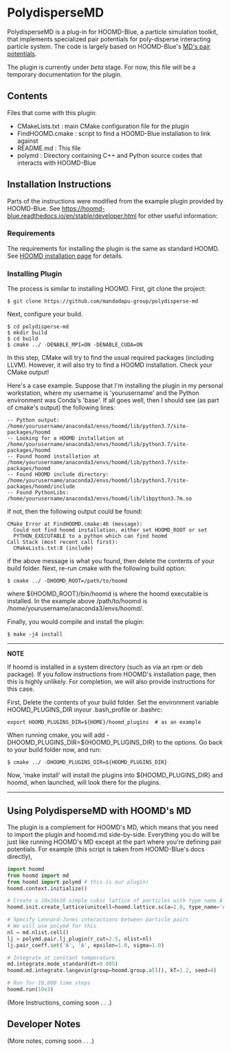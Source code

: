 # **PolydisperseMD**

PolydisperseMD is a plug-in for HOOMD-Blue, a particle simulation toolkit, that implements specialized pair potentials for poly-disperse interacting particle system. The code is largely based on HOOMD-Blue's [MD's pair potentials](https://hoomd-blue.readthedocs.io/en/stable/module-md-pair.html).

The plugin is currently under *beta* stage. For now, this file will be a temporary documentation for the plugin. 

## **Contents** 

Files that come with this plugin:
 - CMakeLists.txt   : main CMake configuration file for the plugin
 - FindHOOMD.cmake  : script to find a HOOMD-Blue installation to link against
 - README.md        : This file
 - polymd           : Directory containing C++ and Python source codes that interacts with HOOMD-Blue


## **Installation Instructions**

Parts of the instructions were modified from the example plugin provided by HOOMD-Blue. See https://hoomd-blue.readthedocs.io/en/stable/developer.html for other useful information:

### **Requirements**
The requirements for installing the plugin is the same as standard HOOMD. See [HOOMD installation page](https://hoomd-blue.readthedocs.io/en/stable/installation.html) for details. 

### **Installing Plugin**

The process is similar to installing HOOMD.  First, git clone the project:
```console
$ git clone https://github.com/mandadapu-group/polydisperse-md
```

Next, configure your build.
```console
$ cd polydisperse-md
$ mkdir build
$ cd build
$ cmake ../ -DENABLE_MPI=ON -DENABLE_CUDA=ON
```

In this step, CMake will try to find the usual required packages (including LLVM). However, it will also try to find a HOOMD installation. Check your CMake output! 

Here's a case example. Suppose that I'm installing the plugin in my personal workstation, where my username is 'yourusername' and the Python environment was Conda's 'base'. If all goes well, then I should see (as part of cmake's output) the following lines:
```console
-- Python output: /home/yourusername/anaconda3/envs/hoomd/lib/python3.7/site-packages/hoomd
-- Looking for a HOOMD installation at /home/yourusername/anaconda3/envs/hoomd/lib/python3.7/site-packages/hoomd
-- Found hoomd installation at /home/yourusername/anaconda3/envs/hoomd/lib/python3.7/site-packages/hoomd
-- Found HOOMD include directory: /home/yourusername/anaconda3/envs/hoomd/lib/python3.7/site-packages/hoomd/include
-- Found PythonLibs: /home/yourusername/anaconda3/envs/hoomd/lib/libpython3.7m.so
```

If not, then the following output could be found:
```console
CMake Error at FindHOOMD.cmake:46 (message):
  Could not find hoomd installation, either set HOOMD_ROOT or set
  PYTHON_EXECUTABLE to a python which can find hoomd
Call Stack (most recent call first):
  CMakeLists.txt:8 (include)
```
if the above message is what you found, then delete the contents of your build folder. Next, re-run cmake with the following build option:
```
$ cmake ../ -DHOOMD_ROOT=/path/to/hoomd
```
where ${HOOMD_ROOT}/bin/hoomd is where the hoomd executable is installed. In the example above /path/to/hoomd is /home/yourusername/anaconda3/envs/hoomd/. 

Finally, you would compile and install the plugin:
```console
$ make -j4 install
```

---
**NOTE**

If hoomd is installed in a system directory (such as via an rpm or deb package). If you follow instructions from HOOMD's installation page, then this is highly unlikely. For completion, we will also provide instructions for this case. 

First, Delete the contents of your build folder. Set the environment variable HOOMD_PLUGINS_DIR inyour .bash_profile or .bashrc:
```console
export HOOMD_PLUGINS_DIR=${HOME}/hoomd_plugins  # as an example
```
When running cmake, you will add -DHOOMD_PLUGINS_DIR=${HOOMD_PLUGINS_DIR} to the options. Go back to your build folder now, and run:
```console
$ cmake ../ -DHOOMD_PLUGINS_DIR=${HOOMD_PLUGINS_DIR}
```

Now, 'make install' will install the plugins into ${HOOMD_PLUGINS_DIR} and hoomd, when launched, will look there
for the plugins.

---

## **Using PolydisperseMD with HOOMD's MD**

The plugin is a complement for HOOMD's MD, which means that you need to import the plugin and hoomd.md side-by-side. Everything you do will be just like running HOOMD's MD except at the part where you're defining pair potentials. For example (this script is taken from HOOMD-Blue's docs directly), 

```python
import hoomd
from hoomd import md
from hoomd import polymd # this is our plugin!
hoomd.context.initialize()

# Create a 10x10x10 simple cubic lattice of particles with type name A
hoomd.init.create_lattice(unitcell=hoomd.lattice.sc(a=2.0, type_name='A'), n=10)

# Specify Lennard-Jones interactions between particle pairs
# We will use polymd for this
nl = md.nlist.cell()
lj = polymd.pair.lj_plugin(r_cut=2.5, nlist=nl)
lj.pair_coeff.set('A', 'A', epsilon=1.0, sigma=1.0)

# Integrate at constant temperature
md.integrate.mode_standard(dt=0.005)
hoomd.md.integrate.langevin(group=hoomd.group.all(), kT=1.2, seed=4)

# Run for 10,000 time steps
hoomd.run(10e3)
```

(More Instructions, coming soon . . .)

## **Developer Notes**

(More notes, coming soon . . .)
